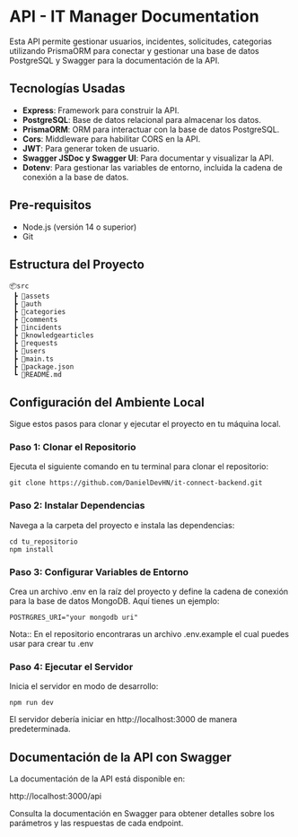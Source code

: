 # API - IT Manager Documentation

Esta API permite gestionar usuarios, incidentes, solicitudes, categorias utilizando PrismaORM para conectar y gestionar una base de datos PostgreSQL y Swagger para la documentación de la API.

## Tecnologías Usadas

- **Express**: Framework para construir la API.
- **PostgreSQL**: Base de datos relacional para almacenar los datos.
- **PrismaORM**: ORM para interactuar con la base de datos PostgreSQL.
- **Cors**: Middleware para habilitar CORS en la API.
- **JWT**: Para generar token de usuario.
- **Swagger JSDoc y Swagger UI**: Para documentar y visualizar la API.
- **Dotenv**: Para gestionar las variables de entorno, incluida la cadena de conexión a la base de datos.

## Pre-requisitos

- Node.js (versión 14 o superior)
- Git

## Estructura del Proyecto
```
📦src 
 ┣ 📂assets
 ┣ 📂auth
 ┣ 📂categories
 ┣ 📂comments
 ┣ 📂incidents
 ┣ 📂knowledgearticles
 ┣ 📂requests
 ┣ 📂users
 ┣ 📜main.ts
 ┣ 📜package.json
 ┗ 📜README.md
 ```

## Configuración del Ambiente Local

Sigue estos pasos para clonar y ejecutar el proyecto en tu máquina local.

### Paso 1: Clonar el Repositorio

Ejecuta el siguiente comando en tu terminal para clonar el repositorio:

```
git clone https://github.com/DanielDevHN/it-connect-backend.git
```

### Paso 2: Instalar Dependencias

Navega a la carpeta del proyecto e instala las dependencias:

```
cd tu_repositorio
npm install
```

### Paso 3: Configurar Variables de Entorno

Crea un archivo .env en la raíz del proyecto y define la cadena de conexión para la base de datos MongoDB. Aquí tienes un ejemplo:

```
POSTRGRES_URI="your mongodb uri"
```
Nota:: En el repositorio encontraras un archivo .env.example el cual puedes usar para crear tu .env

### Paso 4: Ejecutar el Servidor

Inicia el servidor en modo de desarrollo:

```
npm run dev
```

El servidor debería iniciar en http://localhost:3000 de manera predeterminada.

## Documentación de la API con Swagger

La documentación de la API está disponible en:

http://localhost:3000/api

Consulta la documentación en Swagger para obtener detalles sobre los parámetros y las respuestas de cada endpoint.